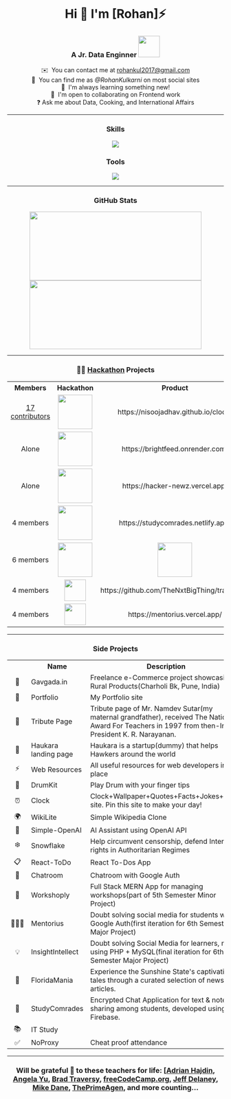 <body>
  <div align="center">
    
<!--   <img src="https://raw.githubusercontent.com/gist/patevs/b007a0e98fb216438d4cbf559fac4166/raw/88f20c9d749d756be63f22b09f3c4ac570bc5101/programming.gif" alt="programmer gif" style="max-width: 100%; display: inline-block; width: 40%"/> -->
  
# Hi 👋 I'm [Rohan]⚡

### A Jr. Data Enginner <img src="https://media.giphy.com/media/qjqUcgIyRjsl2/giphy.gif" width="50" />

  ✉️  You can contact me at [rohankul2017@gmail.com](mailto:rohankul2017@gmail.com)<br>
  🔎  You can find me as *@RohanKulkarni* on most social sites<br>
  🚀  I'm always learning something new!<br>
  🤝  I'm open to collaborating on Frontend work<br>
  ❓   Ask me about Data, Cooking, and International Affairs<br>

<!--   ![](https://komarev.com/ghpvc/?username=nisoojadhav&style=for-the-badge) -->

----
### Skills

<p align="center">
    <img src="https://skillicons.dev/icons?i=python,css,bootstrap,js,jquery,php,mysql,mongodb,express,react,nodejs,tailwind,opencv" />
</p>

### Tools

<p align="center">
    <img src="https://skillicons.dev/icons?i=linux,vscode,git,github,postman,vercel,netlify,figma" />
</p>

----

### GitHub Stats
<span align="center">
<a href="http://www.github.com/Ro1kulkarni">
<img src="https://github-readme-stats.vercel.app/api?username=saurabh-h-patil&show_icons=true&hide=&count_private=true&title_color=3382ed&text_color=0f172a&icon_color=3382ed&bg_color=ffffff&hide_border=true&show_icons=true" width="400" height="160" />
<img src="https://github-readme-streak-stats.herokuapp.com/?user=saurabh-h-patil&stroke=0f172a&background=ffffff&ring=3382ed&fire=3382ed&currStreakNum=0f172a&currStreakLabel=3382ed&sideNums=0f172a&sideLabels=0f172a&dates=0f172a&hide_border=true" width="400" height="160" /></a>
</span>

----

### 👨‍💻 [Hackathon](https://devpost.com/nisoojadhav) Projects
  <table align="center">
    <tr align="center">
      <th>Members</th>
      <th>Hackathon</th>
      <th>Product</th>
    </tr>
    <tr align="center">
      <td>
        <a href="https://github.com/NisooJadhav/clock/graphs/contributors" target="_blank">
          17 contributors
        </a>
      </td>
      <td> <img src="https://github.com/NisooJadhav/NisooJadhav/assets/68807845/51709207-e67a-4d7f-81ad-4536e40602f1" height="80" /> </td>
      <td> https://nisoojadhav.github.io/clock/ </td>
    </tr>
    <tr align="center">
      <td>Alone</td>
      <td> <img src="https://github.com/NisooJadhav/NisooJadhav/assets/68807845/7ed2ea4e-d18d-4cba-b41e-c176c22200f6" height="80" /> </td>
      <td> https://brightfeed.onrender.com/ </td>
    </tr>
    <tr align="center">
      <td>Alone</td>
      <td> <img src="https://github.com/NisooJadhav/NisooJadhav/assets/68807845/3c2956a8-81ff-4276-bf93-9f7a998389b3" height="80" /> </td>
      <td> https://hacker-newz.vercel.app/ </td>
    </tr>
    <tr align="center">
      <td>4 members</td>
      <td> <img src="https://github.com/NisooJadhav/NisooJadhav/assets/68807845/6cb001eb-4efe-4246-a2aa-a8b62576f1a1" height="80" /> </td>
      <td> 
        https://studycomrades.netlify.app/
      </td>
    </tr>
    <tr align="center">
      <td>6 members</td>
      <td> <img src="https://github.com/NisooJadhav/NisooJadhav/assets/68807845/ed70e8d0-7a4e-4981-8994-7b933521b802" height="80" /> </td>
      <td> 
        <a href="https://www.youtube.com/watch?v=uHHmKD_PSOc" target="_blank">
          <img src="https://img.youtube.com/vi/uHHmKD_PSOc/0.jpg" height="80" />
        </a>
      </td>
    </tr>
    <tr align="center">
      <td>4 members</td>
      <td> <img src="https://github.com/NisooJadhav/NisooJadhav/assets/68807845/1f2b3204-0622-434e-9ad8-3b281d2280be" height="50" /> </td>
      <td>
        https://github.com/TheNxtBigThing/tradeswift
      </td>
    </tr>
    <tr align="center">
      <td>4 members</td>
      <td> <img src="https://github.com/NisooJadhav/NisooJadhav/assets/68807845/2baf2a4e-d29f-4572-aa5d-fb271e647ae0" height="50" /> </td>
      <td> 
        https://mentorius.vercel.app/
      </td>
    </tr>
  </table>

---

### Side Projects
  
  <table>
    <tr align="center">
      <th></th>
      <th>Name</th>
      <th>Description</th>
      <th>Page</th>
    </tr>
    <tr>
      <td align="center">🚜</td>
      <td>Gavgada.in</td>
      <td>Freelance e-Commerce project showcasing Rural Products(Charholi Bk, Pune, India)</td>
      <td align="center"><a href="https://gavgada.in/">https://gavgada.in/</a></td>
    </tr>
    <tr>
      <td align="center">🤵</td>
      <td>Portfolio</td>
      <td>My Portfolio site</td>
      <td align="center"><a href="https://nisootech.vercel.app/">https://nisootech.vercel.app/</a></td>      
    </tr>
    <tr>
      <td align="center">🙏</td>
      <td>Tribute Page</td>
      <td>Tribute page of Mr. Namdev Sutar(my maternal grandfather), received The National Award For Teachers in 1997 from then-Indian President K. R. Narayanan.</td>
      <td align="center"><a href="https://nisoojadhav.github.io/namdev-sutar/">https://nisoojadhav.github.io/namdev-sutar/</a></td>
    </tr>
    <tr>
      <td align="center">🛬</td>
      <td>Haukara landing page</td>
      <td>Haukara is a startup(dummy) that helps Hawkers around the world</td>
      <td align="center"><a href="https://haukara.vercel.app/">https://haukara.vercel.app/</a></td>
    </tr>
    <tr>
      <td align="center">⚡</td>
      <td>Web Resources</td>
      <td>All useful resources for web developers in one place</td>
      <td align="center"><a href="https://nisoojadhav.github.io/resources">https://nisoojadhav.github.io/resources</a></td>
    </tr>
    <tr>
      <td align="center">🥁</td>
      <td>DrumKit</td>
      <td>Play Drum with your finger tips</td>
      <td align="center"><a href="https://nisoojadhav.github.io/drum-kit/">https://nisoojadhav.github.io/drum-kit/</a></td>
    </tr>
    <tr>
      <td align="center">⏰</td>
      <td>Clock</td>
      <td>Clock+Wallpaper+Quotes+Facts+Jokes+News site. Pin this site to make your day!</td>
      <td align="center"><a href="https://nisoojadhav.github.io/clock/">https://nisoojadhav.github.io/clock/</a></td>
    </tr>
    <tr>
      <td align="center">🌍</td>
      <td>WikiLite</td>
      <td>Simple Wikipedia Clone</td>
      <td align="center"><a href="https://wikilite.vercel.app/">https://wikilite.vercel.app/</a></td>
    </tr>
    <tr>
      <td align="center">🤖</td>
      <td>Simple-OpenAI</td>
      <td>AI Assistant using OpenAI API</td>
      <td align="center"><a href="https://openai-nj.vercel.app/">https://openai-nj.vercel.app/</a></td>
    </tr>
    <tr>
      <td align="center">❄️</td>
      <td>Snowflake</td>
      <td>Help circumvent censorship, defend Internet rights in Authoritarian Regimes</td>
      <td align="center"><a href="https://snowflake-nj.vercel.app/">https://snowflake-nj.vercel.app/</a></td>
    </tr>
    <tr>
      <td align="center">📋</td>
      <td>React-ToDo</td>
      <td>React To-Dos App</td>
      <td align="center"><a href="https://react-todo-nj.vercel.app/">https://react-todo-nj.vercel.app/</a></td>
    </tr>
    <tr>
      <td align="center">💬</td>
      <td>Chatroom</td>
      <td>Chatroom with Google Auth</td>
      <td align="center"><a href="https://mentorius.netlify.app/chat">https://mentorius.netlify.app/chat</a></td>
    </tr>
    <tr>
      <td align="center">🔨</td>
      <td>Workshoply</td>
      <td>Full Stack MERN App for managing workshops(part of 5th Semester Minor Project)</td>
      <td align="center"><a href="https://workshop-docs.vercel.app/">https://workshop-docs.vercel.app/</a></td> 
    </tr>
    <tr>
      <td align="center">👩🏻‍🏫</td>
      <td>Mentorius</td>
      <td>Doubt solving social media for students with Google Auth(first iteration for 6th Semester Major Project)</td>
      <td align="center"><a href="https://mentorius.netlify.app/">https://mentorius.netlify.app/</a></td>
    </tr>
    <tr>
      <td align="center">💡</td>
      <td>InsightIntellect</td>
      <td>Doubt solving Social Media for learners, made using PHP + MySQL(final iteration for 6th Semester Major Project)</td>
      <td align="center"><a href="https://github.com/NisooJadhav/insightintellect">https://github.com/NisooJadhav/insightintellect</a></td>
    </tr>
    <tr>
      <td align="center">🌴</td>
      <td>FloridaMania</td>
      <td>Experience the Sunshine State's captivating tales through a curated selection of news articles.</td>
      <td align="center"><a href="https://floridamania.onrender.com/">https://floridamania.onrender.com/</a></td>
    </tr>
    <tr>
      <td align="center">📖</td>
      <td>StudyComrades</td>
      <td>Encrypted Chat Application for text & notes sharing among students, developed using Firebase.</td>
      <td align="center"><a href="https://studycomrades.netlify.app/">https://studycomrades.netlify.app/</a></td>
    </tr>
    <tr>
      <td align="center">📚</td>
      <td>IT Study</td>
      <td></td>
      <td align="center"><a href="https://drive.google.com/drive/folders/1Pfxv5BLrawIOG5U-eYOpnoQ4R0gpsdLB?usp=share_link">https://tinyurl.com/mr3d8pfr</a> </td>
    </tr>
    <tr>
      <td align="center">✅</td>
      <td>NoProxy</td>
      <td>Cheat proof attendance</td>
    </tr>
  </table>

  ---
  
### Will be grateful 🙏 to these teachers for life: [[Adrian Hajdin](https://www.youtube.com/@javascriptmastery/), [Angela Yu](https://www.udemy.com/course/the-complete-web-development-bootcamp/), [Brad Traversy](https://www.youtube.com/@TraversyMedia), [freeCodeCamp.org](https://www.youtube.com/@freecodecamp), [Jeff Delaney](https://www.youtube.com/@Fireship/), [Mike Dane](https://www.youtube.com/@GiraffeAcademy), [ThePrimeAgen](https://www.youtube.com/@ThePrimeagen), and more counting...
</div>
</body>
